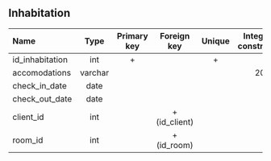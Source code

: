 ## Inhabitation

|Name|Type|Primary key|Foreign key|Unique|Integrity constraints|Null/not null|
|:----|:----:|:-----------:|:-----------:|:------:|:----------------------:|:------:|
|id_inhabitation|int|+| | + | |not null|
|accomodations|varchar| | | | 20| not null|
|check_in_date|date| | | | | not null|
|check_out_date|date| | | | | not null|
|client_id|int| | + (id_client)| | | not null|
|room_id|int| | + (id_room)| | | not null|